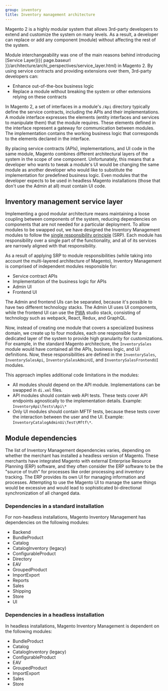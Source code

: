 ```yaml
---
group: inventory
title: Inventory management architecture
---
```


Magento 2 is a highly modular system that allows 3rd-party developers to extend and customize the system on many levels. As a result, a developer can replace or add any component (module) without affecting the rest of the system.

Module interchangeability was one of the main reasons behind introducing [Service Layer]({{ page.baseurl }}/architecture/archi_perspectives/service_layer.html) in Magento 2. By using service contracts and providing extensions over them, 3rd-party developers can:

*  Enhance out-of-the-box business logic
*  Replace a module without breaking the system or other extensions relying on these contracts

In Magento 2, a set of interfaces in a module's `/Api` directory typically define the service contracts, including the APIs and their implementations. A module interface expresses the elements (entity interfaces and services to manipulate them) that the module requires. These elements defined in the interface represent a gateway for communication between modules. The implementation contains the working business logic that corresponds to the elements declared in the interface.

By placing service contracts (APIs), implementations, and UI code in the same module, Magento combines different architectural layers of the system in the scope of one component. Unfortunately, this means that a developer who wants to tweak a module's UI would be changing the same module as another developer who would like to substitute the  implementation for predefined business logic. Even modules that the developer expects to be used in headless Magento installations (those that don't use the Admin at all) must contain UI code.

## Inventory management service layer

Implementing a good modular architecture means maintaining a loose coupling between components of the system, reducing dependencies on components that are not needed for a particular deployment. To allow modules to be swapped out, we have designed the Inventory Management modules to follow the [single responsibility principle](https://en.wikipedia.org/wiki/Single_responsibility_principle) (SRP). Each module has responsibility over a single part of the functionality, and all of its services are narrowly aligned with that responsibility.

As a result of applying SRP to module responsibilities (while taking into account the multi-layered architecture of Magento), Inventory Management is comprised of independent modules responsible for:

*  Service contract APIs
*  Implementation of the business logic for APIs
*  Admin UI
*  Frontend UI

The Admin and frontend UIs can be separated, because it's possible to have two different technology stacks. The Admin UI uses UI components, while the frontend UI can use the [PWA](https://developer.adobe.com/commerce/pwa-studio/) studio stack, consisting of technology such as webpack, React, Redux, and GraphQL.

Now, instead of creating one module that covers a specialized business domain, we create up to four modules, each one responsible for a dedicated layer of the system to provide high granularity for customizations. For example, in the standard Magento architecture, the `InventorySales` module would have contained all the APIs, business logic, and UI definitions. Now, these responsibilities are defined in the `InventorySales`,  `InventorySalesApi`, `InventorySalesAdminUI`, and `InventorySalesFrontendUI` modules.

This approach implies additional code limitations in the modules:

*  All modules should depend on the API module. Implementations can be swapped in `di.xml` files.
*  API modules should contain web API tests. These tests cover API endpoints agnostically to the implementation details. Example: `InventoryApi\Tests\Api\*`
*  Only UI modules should contain MFTF tests, because these tests cover the interaction between the user and the UI. Example: `InventoryCatalogAdminUi\Test\Mftf\*`.

## Module dependencies

The list of Inventory Management dependencies varies, depending on whether the merchant has installed a headless version of Magento. These merchants have integrated Magento with external Enterprise Resource Planning (ERP) software, and they often consider the ERP software to be the "source of truth" for processes like order processing and inventory tracking. The ERP provides its own UI for managing information and processes. Attempting to use the Magento UI to manage the same things would be excessive and would lead to sophisticated bi-directional synchronization of all changed data.

### Dependencies in a standard installation

For non-headless installations, Magento Inventory Management has dependencies on the following modules:

*  Backend
*  BundleProduct
*  Catalog
*  CatalogInventory (legacy)
*  ConfigurableProduct
*  Directory
*  EAV
*  GroupedProduct
*  ImportExport
*  Reports
*  Sales
*  Shipping
*  Store
*  UI

### Dependencies in a headless installation

In headless installations, Magento Inventory Management is dependent on the following modules:

*  BundleProduct
*  Catalog
*  CatalogInventory (legacy)
*  ConfigurableProduct
*  EAV
*  GroupedProduct
*  ImportExport
*  Sales
*  Store
